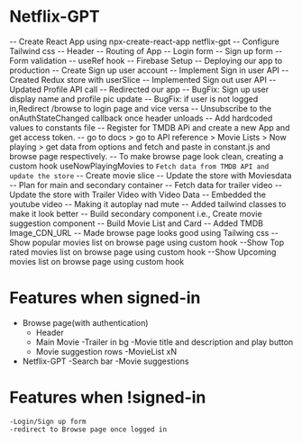 # Netflix-GPT

-- Create React App using npx-create-react-app netflix-gpt
-- Configure Tailwind css
-- Header
-- Routing of App
-- Login form
-- Sign up form
-- Form validation
-- useRef hook
-- Firebase Setup
-- Deploying our app to production
-- Create Sign up user account
-- Implement Sign in user API
-- Created Redux store with userSlice
-- Implemented Sign out user API
-- Updated Profile API call
-- Redirected our app
-- BugFix: Sign up user display name and profile pic update
-- BugFix: if user is not logged in,Redirect /browse to login page and vice versa
-- Unsubscribe to the onAuthStateChanged callback once header unloads
-- Add hardcoded values to constants file
-- Register for TMDB APi and create a new App and get access token.
-- go to docs > go to API reference > Movie Lists > Now playing > get data from options and fetch and paste in constant.js and browse page respectively.
-- To make browse page look clean, creating a custom hook useNowPlayingMovies to `Fetch data from TMDB API and update the store`
-- Create movie slice
-- Update the store with Moviesdata
-- Plan for main and secondary container
-- Fetch data for trailer video
-- Update the store with Trailer Video with Video Data
-- Embedded the youtube video
-- Making it autoplay nad mute
-- Added tailwind classes to make it look better
-- Build secondary component i.e., Create movie suggestion component
-- Build Movie List and Card
-- Added TMDB Image_CDN_URL
-- Made browse page looks good using Tailwing css
-- Show popular movies list on browse page using custom hook
--Show Top rated movies list on browse page using custom hook
--Show Upcoming movies list on browse page using custom hook

# Features when signed-in

- Browse page(with authentication)
  - Header
  - Main Movie
    -Trailer in bg
    -Movie title and description and play button
  - Movie suggestion rows
    -MovieList xN
- Netflix-GPT
  -Search bar
  -Movie suggestions

# Features when !signed-in

    -Login/Sign up form
    -redirect to Browse page once logged in
